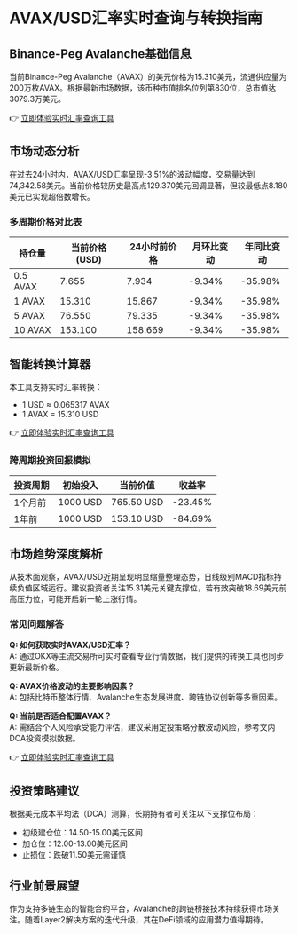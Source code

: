 # AVAX/USD汇率实时查询与转换指南

## Binance-Peg Avalanche基础信息
当前Binance-Peg Avalanche（AVAX）的美元价格为15.310美元，流通供应量为200万枚AVAX。根据最新市场数据，该币种市值排名位列第830位，总市值达3079.3万美元。

👉 [立即体验实时汇率查询工具](https://bit.ly/okx_welcome)

## 市场动态分析
在过去24小时内，AVAX/USD汇率呈现-3.51%的波动幅度，交易量达到74,342.58美元。当前价格较历史最高点129.370美元回调显著，但较最低点8.180美元已实现超倍数增长。

### 多周期价格对比表
| 持仓量 | 当前价格(USD) | 24小时前价格 | 月环比变动 | 年同比变动 |
|--------|---------------|--------------|------------|------------|
| 0.5 AVAX | 7.655         | 7.934        | -9.34%     | -35.98%    |
| 1 AVAX   | 15.310        | 15.867       | -9.34%     | -35.98%    |
| 5 AVAX   | 76.550        | 79.335       | -9.34%     | -35.98%    |
| 10 AVAX  | 153.100       | 158.669      | -9.34%     | -35.98%    |

## 智能转换计算器
本工具支持实时汇率转换：
- 1 USD ≈ 0.065317 AVAX
- 1 AVAX = 15.310 USD

👉 [立即体验实时汇率查询工具](https://bit.ly/okx_welcome)

### 跨周期投资回报模拟
| 投资周期 | 初始投入 | 当前价值 | 收益率 |
|----------|----------|----------|--------|
| 1个月前  | 1000 USD | 765.50 USD | -23.45% |
| 1年前    | 1000 USD | 153.10 USD | -84.69% |

## 市场趋势深度解析
从技术面观察，AVAX/USD近期呈现明显缩量整理态势，日线级别MACD指标持续负值区域运行。建议投资者关注15.31美元关键支撑位，若有效突破18.69美元前高压力位，可能开启新一轮上涨行情。

### 常见问题解答
**Q: 如何获取实时AVAX/USD汇率？**  
A: 通过OKX等主流交易所可实时查看专业行情数据，我们提供的转换工具也同步更新最新价格。

**Q: AVAX价格波动的主要影响因素？**  
A: 包括比特币整体行情、Avalanche生态发展进度、跨链协议创新等多重因素。

**Q: 当前是否适合配置AVAX？**  
A: 需结合个人风险承受能力评估，建议采用定投策略分散波动风险，参考文内DCA投资模拟数据。

👉 [立即体验实时汇率查询工具](https://bit.ly/okx_welcome)

## 投资策略建议
根据美元成本平均法（DCA）测算，长期持有者可关注以下支撑位布局：
- 初级建仓位：14.50-15.00美元区间
- 加仓位：12.00-13.00美元区间
- 止损位：跌破11.50美元需谨慎

## 行业前景展望
作为支持多链生态的智能合约平台，Avalanche的跨链桥接技术持续获得市场关注。随着Layer2解决方案的迭代升级，其在DeFi领域的应用潜力值得期待。
